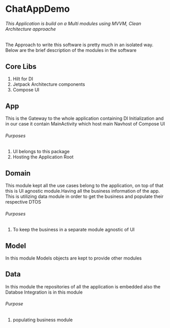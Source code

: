 # ChatAppDemo

###### This Application is build on a Multi modules using MVVM, Clean Architecture approache

The Approach to write this software is pretty much in an isolated way. Below are the brief description of the modules in the software

## Core Libs
1. Hilt for DI
2. Jetpack Architecture components
3. Compose UI

## App 
This is the Gateway to the whole application containing DI Initialization and in our case it contain MainActivity which host main Navhost of Compose UI

###### Purposes
1. UI belongs to this package
2. Hosting the Application Root 



## Domain
This module kept all the use cases belong to the application, on top of that this is UI agnostic module.Having all the business information of the app.
This is utilizing data module in order to get the business and populate their respective DTOS
###### Purposes
1. To keep the business in a separate module agnostic of UI


## Model
In this module Models objects are kept to provide other modules 


## Data
In this module the repositories of all the application is embedded also the Databse Integration is in this module
###### Purpose
1. populating business module
